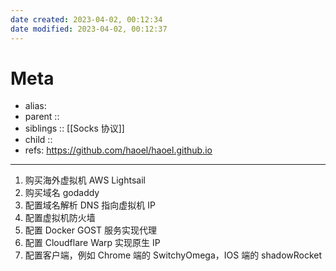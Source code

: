```yaml
---
date created: 2023-04-02, 00:12:34
date modified: 2023-04-02, 00:12:37
---
```


# Meta

- alias:
- parent ::
- siblings :: [[Socks 协议]]
- child ::
- refs: https://github.com/haoel/haoel.github.io

---

1. 购买海外虚拟机 AWS Lightsail
2. 购买域名 godaddy
3. 配置域名解析 DNS 指向虚拟机 IP
4. 配置虚拟机防火墙
5. 配置 Docker GOST 服务实现代理
6. 配置 Cloudflare Warp 实现原生 IP
7. 配置客户端，例如 Chrome 端的 SwitchyOmega，IOS 端的 shadowRocket
